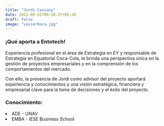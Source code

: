 ```yaml
---
title: "Jordi Cassany"
date: 2022-05-31T09:58:37+05:30
draft: false
image: "xavierRoca.jpg"
---
```


<h3> ¡Qué aporta a Entotech!</h3>
Experiencia profesional en el área de Estrategia en EY y responsable de Estrategia en Equatorial Coca-Cola, le brinda una perspectiva única en la gestión de proyectos empresariales y en la comprensión de los comportamientos del mercado.

Con ello, la presencia de Jordi como advisor del proyecto aportará experiencia y conocimientos y una visión estratégica, financiera y empresarial clave para la toma de decisiones y el éxito del proyecto.

<h3> Conocimiento:</h3>
<li>ADE - UNAV</li>
<li>EMBA - IESE Business School</li>